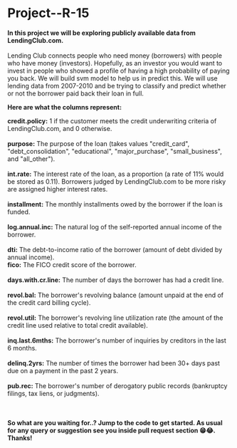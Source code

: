 # Project--R-15

<table>
  
  **In this project we will be exploring publicly available data from LendingClub.com.** <br><br/>
  Lending Club connects people who need money (borrowers) with people who have money (investors).
  Hopefully, as an investor you would want to invest in people who showed a profile of having a high probability of paying you back. We will build svm model to help us in predict this.
  We will use lending data from 2007-2010 and be trying to classify and predict whether or not the borrower paid back their loan in full.

 **Here are what the columns represent:** <br>

**credit.policy:** 1 if the customer meets the credit underwriting criteria of LendingClub.com, and 0 otherwise.<br><br/>
**purpose:** The purpose of the loan (takes values "credit_card", "debt_consolidation", "educational", "major_purchase", "small_business", and "all_other").<br><br/>
**int.rate:** The interest rate of the loan, as a proportion (a rate of 11% would be stored as 0.11). Borrowers judged by LendingClub.com to be more risky are assigned higher interest rates.<br><br/>
**installment:** The monthly installments owed by the borrower if the loan is funded.<br><br/>
**log.annual.inc:** The natural log of the self-reported annual income of the borrower.<br><br/>
**dti:** The debt-to-income ratio of the borrower (amount of debt divided by annual income).<br>
**fico:** The FICO credit score of the borrower.<br><br/>
**days.with.cr.line:** The number of days the borrower has had a credit line.<br><br/>
**revol.bal:** The borrower's revolving balance (amount unpaid at the end of the credit card billing cycle).<br><br/>
**revol.util:** The borrower's revolving line utilization rate (the amount of the credit line used relative to total credit available).<br><br/>
**inq.last.6mths:** The borrower's number of inquiries by creditors in the last 6 months.<br><br/>
**delinq.2yrs:** The number of times the borrower had been 30+ days past due on a payment in the past 2 years.<br><br/>
**pub.rec:** The borrower's number of derogatory public records (bankruptcy filings, tax liens, or judgments).<br><br/>
</table>

**So what are you waiting for..? Jump to the code to get started. As usual for any query or suggestion see you inside pull request section 😁😂. Thanks!**
